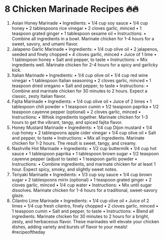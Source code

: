 # 8 Chicken Marinade Recipes 🔥🔥

1. Asian Honey Marinade
   • Ingredients:
   • 1/4 cup soy sauce
   • 1/4 cup honey
   • 2 tablespoons rice vinegar
   • 2 cloves garlic, minced
   • 1 teaspoon grated ginger
   • 1 tablespoon sesame oil
   • Instructions:
   • Combine all ingredients in a bowl. Marinate chicken for 1-4 hours for a sweet, savory, and umami flavor.
2. Jalapeno Garlic Marinade
   • Ingredients:
   • 1/4 cup olive oil
   • 2 jalapenos, seeded and finely chopped
   • 4 cloves garlic, minced
   • Juice of 1 lime
   • 1 tablespoon honey
   • Salt and pepper, to taste
   • Instructions:
   • Mix ingredients well. Marinate chicken for 2-4 hours for a spicy and garlicky kick.
3. Italian Marinade
   • Ingredients:
   • 1/4 cup olive oil
   • 1/4 cup red wine vinegar
   • 1 tablespoon Italian seasoning
   • 2 cloves garlic, minced
   • 1 teaspoon dried oregano
   • Salt and pepper, to taste
   • Instructions:
   • Combine and marinate chicken for 30 minutes to 2 hours. Expect a classic, zesty Italian flavor.
4. Fajita Marinade
   • Ingredients:
   • 1/4 cup olive oil
   • Juice of 2 limes
   • 1 tablespoon chili powder
   • 1 teaspoon cumin
   • 1/2 teaspoon paprika
   • 1/2 teaspoon cayenne pepper (optional)
   • 2 cloves garlic, minced
   • Instructions:
   • Whisk ingredients together. Marinate chicken for 1-3 hours to get the vibrant, tangy, and spiced fajita flavor.
5. Honey Mustard Marinade
   • Ingredients:
   • 1/4 cup Dijon mustard
   • 1/4 cup honey
   • 2 tablespoons apple cider vinegar
   • 1/4 cup olive oil
   • Salt and pepper, to taste
   • Instructions:
   • Mix all ingredients. Marinate chicken for 1-2 hours. The result is sweet, tangy, and creamy.
6. Nashville Hot Marinade
   • Ingredients:
   • 1/2 cup buttermilk
   • 1/4 cup hot sauce
   • 1 tablespoon paprika
   • 1 tablespoon brown sugar
   • 1/2 teaspoon cayenne pepper (adjust to taste)
   • 1 teaspoon garlic powder
   • Instructions:
   • Combine ingredients, and marinate chicken for at least 1 hour. Expect spicy, smoky, and slightly sweet notes.
7. Teriyaki Marinade
   • Ingredients:
   • 1/3 cup soy sauce
   • 1/4 cup brown sugar
   • 2 tablespoons mirin (optional)
   • 1 teaspoon grated ginger
   • 2 cloves garlic, minced
   • 1/4 cup water
   • Instructions:
   • Mix until sugar dissolves. Marinate chicken for 1-4 hours for a traditional, sweet-savory glaze.
8. Cilantro Lime Marinade
   • Ingredients:
   • 1/4 cup olive oil
   • Juice of 2 limes
   • 1/4 cup fresh cilantro, finely chopped
   • 2 cloves garlic, minced
   • 1 teaspoon cumin
   • Salt and pepper, to taste
   • Instructions:
   • Blend all ingredients. Marinate chicken for 30 minutes to 2 hours for a bright, zesty, and herbaceous flavor.
   These marinades will elevate your chicken dishes, adding variety and bursts of flavor to your meals!
   #recipeoftheday